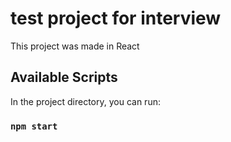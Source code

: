 # test project for interview

This project was made in React

## Available Scripts

In the project directory, you can run:

### `npm start`
